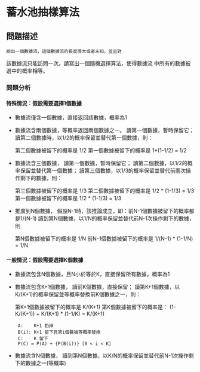 # 蓄水池抽樣算法

## 問題描述
    
    給出一個數據流，這個數據流的長度很大或者未知，並且對
該數據流只能訪問一次。請寫出一個隨機選擇算法，使得數據流
中所有的數據被選中的概率相等。

### 問題分析

#### 特殊情況：假設需要選擇1個數據

* 數據流僅含一個數據，直接返回該數據，概率為1
* 數據流含兩個數據，等概率返回兩個數據之一。
  讀第一個數據，暫時保留它；
  讀第二個數據時，以1/2的概率保留並替代第一個數據，則：

  第二個數據被留下的概率是 1/2
  第一個數據被留下的概率是 1*(1-1/2) = 1/2

* 數據流含三個數據，
  讀第一個數據，暫時保留它；
  讀第二個數據，以1/2的概率保留並替代第一個數據；
  讀第三個數據，以1/3的概率保留並替代前兩次操作剩下的數據，則：

  第三個數據被留下的概率是 1/3
  第二個數據被留下的概率是 1/2 * (1-1/3) = 1/3
  第一個數據被留下的概率是 1/2 * (1-1/3) = 1/3

* 推廣到N個數據， 
  假設N-1時，該推論成立，即：前N-1個數據被留下的概率都是1/(N-1)
  讀到第N個數據，以1/N的概率保留並替代前N-1次操作剩下的數據，則

  第N個數據被留下的概率是 1/N
  前N-1個數據被留下的概率是 1/(N-1) * (1-1/N) = 1/N

#### 一般情況：假設需要選擇K個數據

* 數據流包含N個數據，且N小於等於K，直接保留所有數據，概率為1

* 數據流包含K+1個數據，
  讀前K個數據，直接保留；
  讀第K+1個數據，以K/(K+1)的概率保留並等概率替換前K個數據之一，則：

  第K+1個數據被留下的概率是 K/(K+1)
  第K個數據被留下的概率是： (1- K/(K+1)) + K/(K+1) * (1-1/K) = K/(K+1)
                           
       A:    K+1 扔掉
       B(i): K+1 留下且第i個數被等概率替換
       C:    K 留下
       P(C) = P(A) + {P(B(i))} [0 < i < K]

* 數據流含N個數據，
  讀到第N個數據，以K/N的概率保留並替代前N-1次操作剩下的數據之一(等概率)
